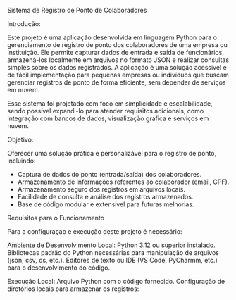 Sistema de Registro de Ponto de Colaboradores

Introdução:

Este projeto é uma aplicação desenvolvida em linguagem Python para o gerenciamento de registro de ponto dos colaboradores de uma empresa ou instituição. Ele permite capturar dados de entrada e saída de funcionários, armazená-los localmente em arquivos no formato JSON e realizar consultas simples sobre os dados registrados. A aplicação é uma solução acessível e de fácil implementação para pequenas empresas ou indivíduos que buscam gerenciar registros de ponto de forma eficiente, sem depender de serviços em nuvem.

Esse sistema foi projetado com foco em simplicidade e escalabilidade, sendo possível expandi-lo para atender requisitos adicionais, como integração com bancos de dados, visualização gráfica e serviços em nuvem.

Objetivo:

Oferecer uma solução prática e personalizável para o registro de ponto, incluindo:

  * Captura de dados do ponto (entrada/saída) dos colaboradores.
  * Armazenamento de informações referentes ao colaborador (email, CPF).
  * Armazenamento seguro dos registros em arquivos locais.
  * Facilidade de consulta e análise dos registros armazenados.
  * Base de código modular e extensível para futuras melhorias.

Requisitos para o Funcionamento

Para a configuraçao e execução deste projeto é necessário:

   Ambiente de Desenvolvimento Local:
        Python 3.12 ou superior instalado.
        Bibliotecas padrão do Python necessárias para manipulação de arquivos (json, csv, os, etc.).
        Editores de texto ou IDE (VS Code, PyCharmm, etc.) para o desenvolvimento do código.

  Execução Local:
        Arquivo Python com o código fornecido.
        Configuração de diretórios locais para armazenar os registros:
 
